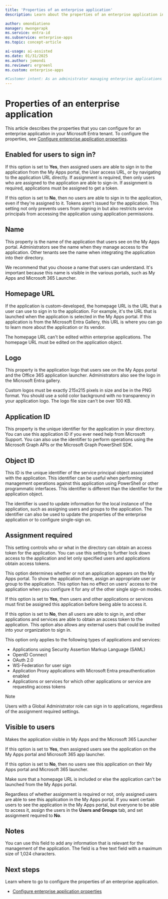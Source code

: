 ```yaml
---
title: 'Properties of an enterprise application'
description: Learn about the properties of an enterprise application in Microsoft Entra ID.

author: omondiatieno
manager: mwongerapk
ms.service: entra-id
ms.subservice: enterprise-apps
ms.topic: concept-article

ai-usage: ai-assisted
ms.date: 01/31/2025
ms.author: jomondi
ms.reviewer: ergreenl
ms.custom: enterprise-apps

#Customer intent: As an administrator managing enterprise applications in Microsoft Entra ID, I want to configure the properties of an application, so that I can control user access, customize the application name and logo, and manage assignment requirements.
---
```


# Properties of an enterprise application

This article describes the properties that you can configure for an enterprise application in your Microsoft Entra tenant. To configure the properties, see [Configure enterprise application properties](add-application-portal-configure.md).

## Enabled for users to sign in?

If this option is set to **Yes**, then assigned users are able to sign in to the application from the My Apps portal, the User access URL, or by navigating to the application URL directly. If assignment is required, then only users who are assigned to the application are able to sign-in. If assignment is required, applications must be assigned to get a token.

If this option is set to **No**, then no users are able to sign in to the application, even if they're assigned to it. Tokens aren't issued for the application. This setting not only prevents users from signing in but also restricts service principals from accessing the application using application permissions.

## Name

This property is the name of the application that users see on the My Apps portal. Administrators see the name when they manage access to the application. Other tenants see the name when integrating the application into their directory.

We recommend that you choose a name that users can understand. It's important because this name is visible in the various portals, such as My Apps and Microsoft 365 Launcher.

## Homepage URL

If the application is custom-developed, the homepage URL is the URL that a user can use to sign in to the application. For example, it's the URL that is launched when the application is selected in the My Apps portal. If this application is from the Microsoft Entra Gallery, this URL is where you can go to learn more about the application or its vendor.

The homepage URL can't be edited within enterprise applications. The homepage URL must be edited on the application object.

## Logo

This property is the application logo that users see on the My Apps portal and the Office 365 application launcher. Administrators also see the logo in the Microsoft Entra gallery.

Custom logos must be exactly 215x215 pixels in size and be in the PNG format. You should use a solid color background with no transparency in your application logo. The logo file size can't be over 100 KB.

## Application ID

This property is the unique identifier for the application in your directory. You can use this application ID if you ever need help from Microsoft Support. You can also use the identifier to perform operations using the Microsoft Graph APIs or the Microsoft Graph PowerShell SDK.

## Object ID

This ID is the unique identifier of the service principal object associated with the application. This identifier can be useful when performing management operations against this application using PowerShell or other programmatic interfaces. This identifier is different than the identifier for the application object.

The identifier is used to update information for the local instance of the application, such as assigning users and groups to the application. The identifier can also be used to update the properties of the enterprise application or to configure single-sign on.

## Assignment required

This setting controls who or what in the directory can obtain an access token for the application. You can use this setting to further lock down access to the application and let only specified users and applications obtain access tokens.

This option determines whether or not an application appears on the My Apps portal. To show the application there, assign an appropriate user or group to the application. This option has no effect on users' access to the application when you configure it for any of the other single sign-on modes.

If this option is set to **Yes**, then users and other applications or services must first be assigned this application before being able to access it.

If this option is set to **No**, then all users are able to sign in, and other applications and services are able to obtain an access token to the application. This option also allows any external users that could be invited into your organization to sign in.

This option only applies to the following types of applications and services:

- Applications using Security Assertion Markup Language (SAML)
- OpenID Connect
- OAuth 2.0
- WS-Federation for user sign
- Application Proxy applications with Microsoft Entra preauthentication enabled
- Applications or services for which other applications or service are requesting access tokens

>[!NOTE]
>Users with a Global Administrator role can sign in to applications, regardless of the assignment required settings.

## Visible to users

Makes the application visible in My Apps and the Microsoft 365 Launcher

If this option is set to **Yes**, then assigned users see the application on the My Apps portal and Microsoft 365 app launcher.

If this option is set to **No**, then no users see this application on their My Apps portal and Microsoft 365 launcher.

Make sure that a homepage URL is included or else the application can't be launched from the My Apps portal.

Regardless of whether assignment is required or not, only assigned users are able to see this application in the My Apps portal. If you want certain users to see the application in the My Apps portal, but everyone to be able to access it, assign the users in the **Users and Groups** tab, and set assignment required to **No**.

## Notes

You can use this field to add any information that is relevant for the management of the application. The field is a free text field with a maximum size of 1,024 characters.

## Next steps

Learn where to go to configure the properties of an enterprise application.

- [Configure enterprise application properties](add-application-portal-configure.md)
